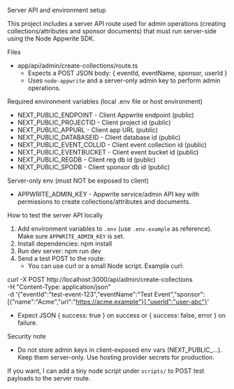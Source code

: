 Server API and environment setup

This project includes a server API route used for admin operations (creating collections/attributes and sponsor documents) that must run server-side using the Node Appwrite SDK.

Files
- app/api/admin/create-collections/route.ts
  - Expects a POST JSON body: { eventId, eventName, sponsor, userId }
  - Uses `node-appwrite` and a server-only admin key to perform admin operations.

Required environment variables (local .env file or host environment)
- NEXT_PUBLIC_ENDPOINT  - Client Appwrite endpoint (public)
- NEXT_PUBLIC_PROJECTID - Client project id (public)
- NEXT_PUBLIC_APPURL - Client app URL (public)
- NEXT_PUBLIC_DATABASEID - Client database id (public)
- NEXT_PUBLIC_EVENT_COLLID - Client event collection id (public)
- NEXT_PUBLIC_EVENTBUCKET - Client event bucket id (public)
- NEXT_PUBLIC_REGDB - Client reg db id (public)
- NEXT_PUBLIC_SPODB - Client sponsor db id (public)

Server-only env (must NOT be exposed to client)
- APPWRITE_ADMIN_KEY - Appwrite service/admin API key with permissions to create collections/attributes and documents.

How to test the server API locally
1. Add environment variables to `.env` (use `.env.example` as reference). Make sure `APPWRITE_ADMIN_KEY` is set.
2. Install dependencies:
   npm install
3. Run dev server:
   npm run dev
4. Send a test POST to the route:
   - You can use curl or a small Node script. Example curl:

curl -X POST http://localhost:3000/api/admin/create-collections \
  -H "Content-Type: application/json" \
  -d '{"eventId":"test-event-123","eventName":"Test Event","sponsor":[{"name":"Acme","url":"https://acme.example"}],"userId":"user-abc"}'

- Expect JSON { success: true } on success or { success: false, error } on failure.

Security note
- Do not store admin keys in client-exposed env vars (NEXT_PUBLIC_...). Keep them server-only. Use hosting provider secrets for production.

If you want, I can add a tiny node script under `scripts/` to POST test payloads to the server route.
